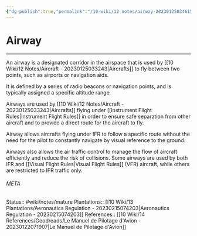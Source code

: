 ```yaml
---
{"dg-publish":true,"permalink":"/10-wiki/12-notes/airway-20230125034615/"}
---
```


# Airway
---
An airway is a designated corridor in the airspace that is used by [[10 Wiki/12 Notes/Aircraft - 20230125033243\|Aircrafts]] to fly between two points, such as airports or navigation aids.

It is defined by a series of radio beacons or navigation points, and is typically assigned a specific altitude range. 

Airways are used by [[10 Wiki/12 Notes/Aircraft - 20230125033243\|Aircrafts]] flying under [[Instrument Flight Rules\|Instrument Flight Rules]] in order to ensure safe separation from other aircraft and to provide a direct route for the aircraft to fly.

Airway allows aircrafts flying under IFR to follow a specific route without the need for the pilot to constantly navigate by visual reference to the ground.

Airways also allows the air traffic control to manage the flow of aircraft efficiently and reduce the risk of collisions. Some airways are used by both IFR and [[Visual Flight Rules\|Visual Flight Rules]] (VFR) aircraft, while others are restricted to IFR traffic only.



###### META
Status:: #wiki/notes/mature 
Plantations:: [[10 Wiki/13 Plantations/Aeronautics Regulation - 20230215074203\|Aeronautics Regulation - 20230215074203]]
References:: [[10 Wiki/14 References/Goodreads/Le Manuel de Pilotage d'Avion - 20230122071907\|Le Manuel de Pilotage d'Avion]]
